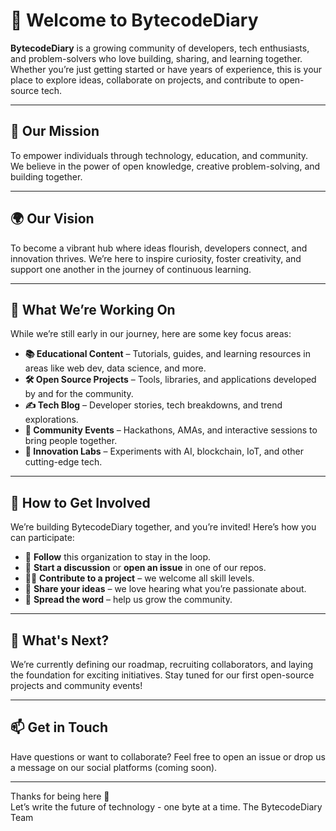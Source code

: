 # 👋 Welcome to BytecodeDiary

**BytecodeDiary** is a growing community of developers, tech enthusiasts, and problem-solvers who love building, sharing, and learning together. Whether you’re just getting started or have years of experience, this is your place to explore ideas, collaborate on projects, and contribute to open-source tech.

---

## 🚀 Our Mission

To empower individuals through technology, education, and community.  
We believe in the power of open knowledge, creative problem-solving, and building together.

---

## 🌍 Our Vision

To become a vibrant hub where ideas flourish, developers connect, and innovation thrives. We’re here to inspire curiosity, foster creativity, and support one another in the journey of continuous learning.

---

## 🧠 What We’re Working On

While we’re still early in our journey, here are some key focus areas:

- **📚 Educational Content** – Tutorials, guides, and learning resources in areas like web dev, data science, and more.
- **🛠️ Open Source Projects** – Tools, libraries, and applications developed by and for the community.
- **✍️ Tech Blog** – Developer stories, tech breakdowns, and trend explorations.
- **👥 Community Events** – Hackathons, AMAs, and interactive sessions to bring people together.
- **🔬 Innovation Labs** – Experiments with AI, blockchain, IoT, and other cutting-edge tech.

---

## 🤝 How to Get Involved

We’re building BytecodeDiary together, and you’re invited! Here’s how you can participate:

- 🌟 **Follow** this organization to stay in the loop.
- 💬 **Start a discussion** or **open an issue** in one of our repos.
- 👩‍💻 **Contribute to a project** – we welcome all skill levels.
- 🧠 **Share your ideas** – we love hearing what you’re passionate about.
- 📢 **Spread the word** – help us grow the community.

---

## 📌 What's Next?

We’re currently defining our roadmap, recruiting collaborators, and laying the foundation for exciting initiatives. Stay tuned for our first open-source projects and community events!

---

## 📫 Get in Touch

Have questions or want to collaborate? Feel free to open an issue or drop us a message on our social platforms (coming soon).

---

Thanks for being here 🙌  
Let’s write the future of technology - one byte at a time. The BytecodeDiary Team
